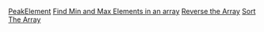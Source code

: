 [PeakElement](PeakElement/PeakElement)
[Find Min and Max Elements in an array](FindMinAndMax/FindMinAndMax)
[Reverse the Array](ReverseTheArray/ReverseTheArray)
[Sort The Array](SortTheArray/SortTheArray)
